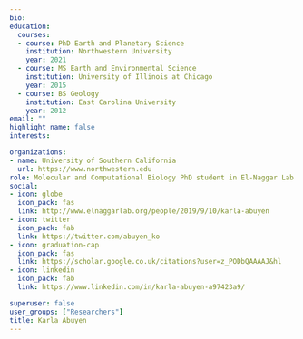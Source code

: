 ```yaml
---
bio: 
education:
  courses:
  - course: PhD Earth and Planetary Science
    institution: Northwestern University
    year: 2021
  - course: MS Earth and Environmental Science
    institution: University of Illinois at Chicago
    year: 2015
  - course: BS Geology
    institution: East Carolina University
    year: 2012
email: ""
highlight_name: false
interests:

organizations:
- name: University of Southern California
  url: https://www.northwestern.edu
role: Molecular and Computational Biology PhD student in El-Naggar Lab
social:
- icon: globe
  icon_pack: fas
  link: http://www.elnaggarlab.org/people/2019/9/10/karla-abuyen
- icon: twitter
  icon_pack: fab
  link: https://twitter.com/abuyen_ko
- icon: graduation-cap
  icon_pack: fas
  link: https://scholar.google.co.uk/citations?user=z_PODbQAAAAJ&hl
- icon: linkedin
  icon_pack: fab
  link: https://www.linkedin.com/in/karla-abuyen-a97423a9/

superuser: false
user_groups: ["Researchers"]
title: Karla Abuyen 
---
```



